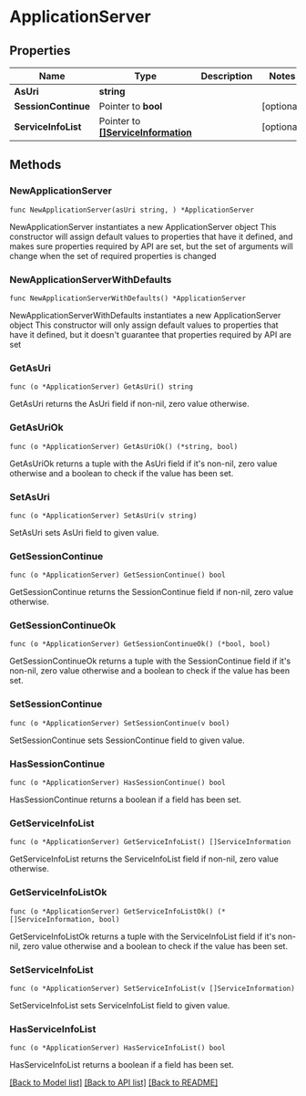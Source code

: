 # ApplicationServer

## Properties

Name | Type | Description | Notes
------------ | ------------- | ------------- | -------------
**AsUri** | **string** |  | 
**SessionContinue** | Pointer to **bool** |  | [optional] 
**ServiceInfoList** | Pointer to [**[]ServiceInformation**](ServiceInformation.md) |  | [optional] 

## Methods

### NewApplicationServer

`func NewApplicationServer(asUri string, ) *ApplicationServer`

NewApplicationServer instantiates a new ApplicationServer object
This constructor will assign default values to properties that have it defined,
and makes sure properties required by API are set, but the set of arguments
will change when the set of required properties is changed

### NewApplicationServerWithDefaults

`func NewApplicationServerWithDefaults() *ApplicationServer`

NewApplicationServerWithDefaults instantiates a new ApplicationServer object
This constructor will only assign default values to properties that have it defined,
but it doesn't guarantee that properties required by API are set

### GetAsUri

`func (o *ApplicationServer) GetAsUri() string`

GetAsUri returns the AsUri field if non-nil, zero value otherwise.

### GetAsUriOk

`func (o *ApplicationServer) GetAsUriOk() (*string, bool)`

GetAsUriOk returns a tuple with the AsUri field if it's non-nil, zero value otherwise
and a boolean to check if the value has been set.

### SetAsUri

`func (o *ApplicationServer) SetAsUri(v string)`

SetAsUri sets AsUri field to given value.


### GetSessionContinue

`func (o *ApplicationServer) GetSessionContinue() bool`

GetSessionContinue returns the SessionContinue field if non-nil, zero value otherwise.

### GetSessionContinueOk

`func (o *ApplicationServer) GetSessionContinueOk() (*bool, bool)`

GetSessionContinueOk returns a tuple with the SessionContinue field if it's non-nil, zero value otherwise
and a boolean to check if the value has been set.

### SetSessionContinue

`func (o *ApplicationServer) SetSessionContinue(v bool)`

SetSessionContinue sets SessionContinue field to given value.

### HasSessionContinue

`func (o *ApplicationServer) HasSessionContinue() bool`

HasSessionContinue returns a boolean if a field has been set.

### GetServiceInfoList

`func (o *ApplicationServer) GetServiceInfoList() []ServiceInformation`

GetServiceInfoList returns the ServiceInfoList field if non-nil, zero value otherwise.

### GetServiceInfoListOk

`func (o *ApplicationServer) GetServiceInfoListOk() (*[]ServiceInformation, bool)`

GetServiceInfoListOk returns a tuple with the ServiceInfoList field if it's non-nil, zero value otherwise
and a boolean to check if the value has been set.

### SetServiceInfoList

`func (o *ApplicationServer) SetServiceInfoList(v []ServiceInformation)`

SetServiceInfoList sets ServiceInfoList field to given value.

### HasServiceInfoList

`func (o *ApplicationServer) HasServiceInfoList() bool`

HasServiceInfoList returns a boolean if a field has been set.


[[Back to Model list]](../README.md#documentation-for-models) [[Back to API list]](../README.md#documentation-for-api-endpoints) [[Back to README]](../README.md)


